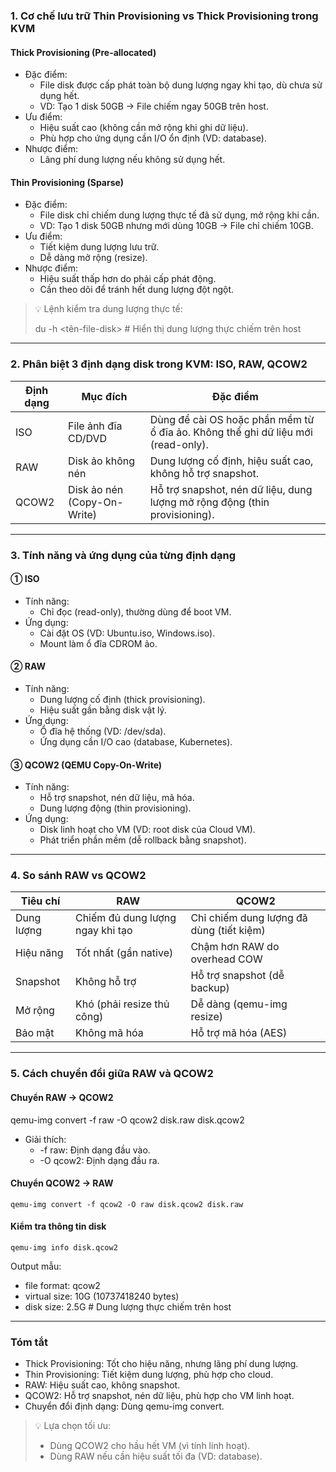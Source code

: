 ### 1. Cơ chế lưu trữ Thin Provisioning vs Thick Provisioning trong KVM
#### Thick Provisioning (Pre-allocated)
- Đặc điểm:  
  - File disk được cấp phát toàn bộ dung lượng ngay khi tạo, dù chưa sử dụng hết.  
  - VD: Tạo 1 disk 50GB → File chiếm ngay 50GB trên host.  
- Ưu điểm:  
  - Hiệu suất cao (không cần mở rộng khi ghi dữ liệu).  
  - Phù hợp cho ứng dụng cần I/O ổn định (VD: database).  
- Nhược điểm:  
  - Lãng phí dung lượng nếu không sử dụng hết.  

#### Thin Provisioning (Sparse)
- Đặc điểm:  
  - File disk chỉ chiếm dung lượng thực tế đã sử dụng, mở rộng khi cần.  
  - VD: Tạo 1 disk 50GB nhưng mới dùng 10GB → File chỉ chiếm 10GB.  
- Ưu điểm:  
  - Tiết kiệm dung lượng lưu trữ.  
  - Dễ dàng mở rộng (resize).  
- Nhược điểm:  
  - Hiệu suất thấp hơn do phải cấp phát động.  
  - Cần theo dõi để tránh hết dung lượng đột ngột.  

> 💡 Lệnh kiểm tra dung lượng thực tế:  
>
> du -h <tên-file-disk>  # Hiển thị dung lượng thực chiếm trên host
> 
---

### 2. Phân biệt 3 định dạng disk trong KVM: ISO, RAW, QCOW2
| Định dạng | Mục đích                  | Đặc điểm                                                                 |
|--------------|-------------------------------|-----------------------------------------------------------------------------|
| ISO      | File ảnh đĩa CD/DVD           | Dùng để cài OS hoặc phần mềm từ ổ đĩa ảo. Không thể ghi dữ liệu mới (read-only). |
| RAW      | Disk ảo không nén             | Dung lượng cố định, hiệu suất cao, không hỗ trợ snapshot.                   |
| QCOW2    | Disk ảo nén (Copy-On-Write)   | Hỗ trợ snapshot, nén dữ liệu, dung lượng mở rộng động (thin provisioning).  |

---

### 3. Tính năng và ứng dụng của từng định dạng
#### ① ISO
- Tính năng:  
  - Chỉ đọc (read-only), thường dùng để boot VM.  
- Ứng dụng:  
  - Cài đặt OS (VD: Ubuntu.iso, Windows.iso).  
  - Mount làm ổ đĩa CDROM ảo.  

#### ② RAW
- Tính năng:  
  - Dung lượng cố định (thick provisioning).  
  - Hiệu suất gần bằng disk vật lý.  
- Ứng dụng:  
  - Ổ đĩa hệ thống (VD: /dev/sda).  
  - Ứng dụng cần I/O cao (database, Kubernetes).  

#### ③ QCOW2 (QEMU Copy-On-Write)
- Tính năng:  
  - Hỗ trợ snapshot, nén dữ liệu, mã hóa.  
  - Dung lượng động (thin provisioning).  
- Ứng dụng:  
  - Disk linh hoạt cho VM (VD: root disk của Cloud VM).  
  - Phát triển phần mềm (dễ rollback bằng snapshot).  

---

### 4. So sánh RAW vs QCOW2
| Tiêu chí    | RAW                        | QCOW2                      |
|----------------|-------------------------------|--------------------------------|
| Dung lượng | Chiếm đủ dung lượng ngay khi tạo | Chỉ chiếm dung lượng đã dùng (tiết kiệm) |
| Hiệu năng  | Tốt nhất (gần native)         | Chậm hơn RAW do overhead COW   |
| Snapshot   | Không hỗ trợ                  | Hỗ trợ snapshot (dễ backup)    |
| Mở rộng    | Khó (phải resize thủ công)     | Dễ dàng (qemu-img resize)      |
| Bảo mật    | Không mã hóa                  | Hỗ trợ mã hóa (AES)            |

---

### 5. Cách chuyển đổi giữa RAW và QCOW2
#### Chuyển RAW → QCOW2
qemu-img convert -f raw -O qcow2 disk.raw disk.qcow2
- Giải thích:  
  - -f raw: Định dạng đầu vào.  
  - -O qcow2: Định dạng đầu ra.  

#### Chuyển QCOW2 → RAW

    qemu-img convert -f qcow2 -O raw disk.qcow2 disk.raw

#### Kiểm tra thông tin disk

    qemu-img info disk.qcow2

Output mẫu:

  + file format: qcow2
  + virtual size: 10G (10737418240 bytes)
  + disk size: 2.5G  # Dung lượng thực chiếm trên host
---

### Tóm tắt
- Thick Provisioning: Tốt cho hiệu năng, nhưng lãng phí dung lượng.  
- Thin Provisioning: Tiết kiệm dung lượng, phù hợp cho cloud.  
- RAW: Hiệu suất cao, không snapshot.  
- QCOW2: Hỗ trợ snapshot, nén dữ liệu, phù hợp cho VM linh hoạt.  
- Chuyển đổi định dạng: Dùng qemu-img convert.

> 💡 Lựa chọn tối ưu:  
> - Dùng QCOW2 cho hầu hết VM (vì tính linh hoạt).  
> - Dùng RAW nếu cần hiệu suất tối đa (VD: database).